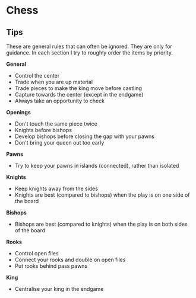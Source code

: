# Chess


## Tips

These are general rules that can often be ignored. They are only for guidance. In each section I try to roughly order the items by priority.

**General**

- Control the center
- Trade when you are up material
- Trade pieces to make the king move before castling
- Capture towards the center (except in the endgame)
- Always take an opportunity to check

**Openings**

- Don't touch the same piece twice
- Knights before bishops
- Develop bishops before closing the gap with your pawns
- Don't bring your queen out too early

**Pawns**

- Try to keep your pawns in islands (connected), rather than isolated 

**Knights**

- Keep knights away from the sides
- Knights are best (compared to bishops) when the play is on one side of the board

**Bishops**

- Bishops are best (compared to knights) when the play is on both sides of the board

**Rooks**

- Control open files
- Connect your rooks and double on open files
- Put rooks behind pass pawns

**King**

- Centralise your king in the endgame